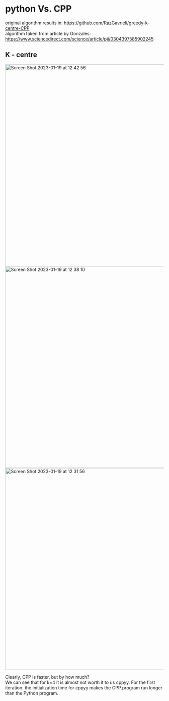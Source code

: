 # python Vs. CPP 
original algorithm results in:
https://github.com/RazGavrieli/greedy-k-centre-CPP
<br>
algorithm taken from article by Gonzales: https://www.sciencedirect.com/science/article/pii/0304397585902245
## K - centre
<img width="639" alt="Screen Shot 2023-01-19 at 12 42 56" src="https://user-images.githubusercontent.com/90526270/213422642-1058f7ef-0e41-4ed3-b991-d58f870a8dcf.png">
<img width="639" alt="Screen Shot 2023-01-19 at 12 38 10" src="https://user-images.githubusercontent.com/90526270/213422650-242ebb58-8d8d-4ae5-b0cb-15f78cbf982d.png">
<img width="639" alt="Screen Shot 2023-01-19 at 12 31 56" src="https://user-images.githubusercontent.com/90526270/213422653-c0718029-136b-474f-9dd2-20487f03587e.png">

Clearly, CPP is faster, but by how much? <br>
We can see that for k=4 it is almost not worth it to us cppyy. For the first iteration. the initialization time for cppyy makes the CPP program run longer than the Python program. 
